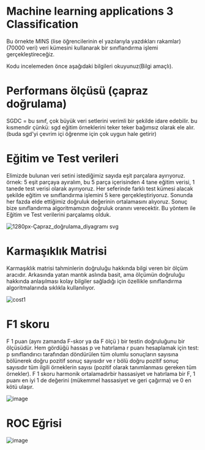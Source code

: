 #  Machine learning applications 3 Classification 

Bu örnekte MINS (lise öğrencilerinin el yazılarıyla yazdıkları rakamlar)(70000 veri) veri kümesini kullanarak bir sınıflandırma işlemi gerçekleştireceğiz.

Kodu incelemeden önce aşağıdaki bilgileri okuyunuz(Bilgi amaçlı).

# Performans ölçüsü (çapraz doğrulama)

SGDC = bu sınıf, çok büyük veri setlerini verimli bir şekilde idare edebilir.
bu kısmendir çünkü: sgd eğitim örneklerini teker teker bağımsız olarak ele alır.
(buda sgd'yi çevrim içi öğrenme için çok uygun hale getirir)

# Eğitim ve Test verileri

Elimizde bulunan veri setini istediğimiz sayıda eşit parçalara ayırıyoruz.
örnek: 5 eşit parçaya ayıralım, bu 5 parça içerisinden 4 tane eğitim verisi, 1 tanede test verisi olarak ayırıyoruz.
Her seferinde farklı test kümesi alacak şekilde eğitim ve sınıflandırma işlemini 5 kere gerçekleştiriyoruz.
Sonunda her fazda elde ettiğimiz doğruluk değerinin ortalamasını alıyoruz. Sonuç bize sınıflandırma algoritmamızın doğruluk oranını verecektir.
Bu yöntem ile Eğitim ve Test verilerini parçalamış olduk.

![1280px-Çapraz_doğrulama_diyagramı svg](https://user-images.githubusercontent.com/54184905/75623207-dee6d000-5bb8-11ea-8576-53a5df2475b8.png)

# Karmaşıklık Matrisi

Karmaşıklık matrisi tahminlerin doğruluğu hakkında bilgi veren bir ölçüm aracıdır.
Arkasında yatan mantık aslında basit, ama ölçümün doğruluğu hakkında anlaşılması kolay bilgiler sağladığı için özellikle sınıflandırma algoritmalarında sıklıkla kullanılıyor.

![cost1](https://user-images.githubusercontent.com/54184905/75623289-8bc14d00-5bb9-11ea-9715-e83d301ac81a.png)

# F1 skoru

F 1 puan (aynı zamanda F-skor ya da F ölçü ) bir testin doğruluğunu bir ölçüsüdür. Hem gördüğü hassas p ve hatırlama r puanı hesaplamak için test: p sınıflandırıcı tarafından döndürülen tüm olumlu sonuçların sayısına bölünerek doğru pozitif sonuç sayısıdır ve r bölü doğru pozitif sonuç sayısıdır tüm ilgili örneklerin sayısı (pozitif olarak tanımlanması gereken tüm örnekler). F 1 skoru harmonik ortalamadırbir hassasiyet ve hatırlama bir F, 1 puanı en iyi 1 de değerini (mükemmel hassasiyet ve geri çağırma) ve 0 en kötü ulaşır.

![image](https://user-images.githubusercontent.com/54184905/75623349-39346080-5bba-11ea-8762-3aabee086f51.png)

# ROC Eğrisi



![image](https://user-images.githubusercontent.com/54184905/75623411-b9f35c80-5bba-11ea-90f0-f404dd3bd120.png)





